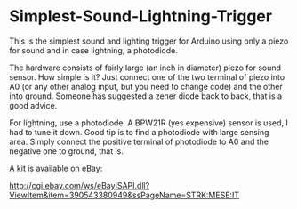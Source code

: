 Simplest-Sound-Lightning-Trigger
================================

This is the simplest sound and lighting trigger for Arduino using only a piezo for sound and in case lightning, a photodiode.

The hardware consists of fairly large (an inch in diameter) piezo for sound sensor. How simple is it? Just connect one of the two terminal of piezo into A0 (or any other analog input, but you need to change code) and the other into ground. Someone has suggested a zener diode back to back, that is a good advice.

For lightning, use a photodiode. A BPW21R (yes expensive) sensor is used, I had to tune it down. Good tip is to find a photodiode with large sensing area. Simply connect the positive terminal of photodiode to A0 and the negative one to ground, that is.

A kit is available on eBay:

http://cgi.ebay.com/ws/eBayISAPI.dll?ViewItem&item=390543380949&ssPageName=STRK:MESE:IT


